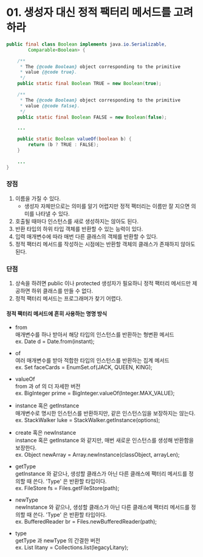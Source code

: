# 01. 생성자 대신 정적 팩터리 메서드를 고려하라

```java
public final class Boolean implements java.io.Serializable,
        Comparable<Boolean> {

    /**
     * The {@code Boolean} object corresponding to the primitive
     * value {@code true}.
     */
    public static final Boolean TRUE = new Boolean(true);

    /**
     * The {@code Boolean} object corresponding to the primitive
     * value {@code false}.
     */
    public static final Boolean FALSE = new Boolean(false);

    ...

    public static Boolean valueOf(boolean b) {
        return (b ? TRUE : FALSE);
    }
    
    ...
}
```

### 장점
1. 이름을 가질 수 있다.
    - 생성자 자체만으로는 의미를 알기 어렵지만 정적 팩터리는 이름만 잘 지으면 의미를 나타낼 수 있다.
2. 호출될 때마다 인스턴스를 새로 생성하지는 않아도 된다.
3. 반환 타입의 하위 타입 객체를 반환할 수 있는 능력이 있다.
4. 입력 매개변수에 따라 매번 다른 클래스의 객체를 반환할 수 있다.
5. 정적 팩터리 메서드를 작성하는 시점에는 반환할 객체의 클래스가 존재하지 않아도 된다.

### 단점
1. 상속을 하려면 public 이나 protected 생성자가 필요하니 정적 팩터리 메서드만 제공하면 하위 클래스를 만들 수 없다.
2. 정적 팩터리 메서드는 프로그래머가 찾기 어렵다.

#### 정적 팩터리 메서드에 흔히 사용하는 명명 방식
- from  
  매개변수를 하나 받아서 해당 타입의 인스턴스를 반환하는 형변환 메서드  
  ex. Date d = Date.from(instant);

- of  
  여러 매개변수를 받아 적합한 타입의 인스턴스를 반환하는 집계 메서드  
  ex. Set<Rank> faceCards = EnumSet.of(JACK, QUEEN, KING);
  
- valueOf  
  from 과 of 의 더 자세한 버전  
  ex. BigInteger prime = BigInteger.valueOf(Integer.MAX_VALUE);
  
- instance 혹은 getInstance  
  매개변수로 명시한 인스턴스를 반환하지만, 같은 인스턴스임을 보장하지는 않는다.  
  ex. StackWalker luke = StackWalker.getInstance(options);
  
- create 혹은 newInstance  
  instance 혹은 getInstance 와 같지만, 매번 새로운 인스턴스를 생성해 반환함을 보장한다.  
  ex. Object newArray = Array.newInstance(classObject, arrayLen);
  
- getType  
  getInstance 와 같으나, 생성할 클래스가 아닌 다른 클래스에 팩터리 메서드를 정의할 때 쓴다. 'Type' 은 반환할 타입이다.  
  ex. FileStore fs = Files.getFileStore(path);
  
- newType  
  newInstance 와 같으나, 생성할 클래스가 아닌 다른 클래스에 팩터리 메서드를 정의할 때 쓴다. 'Type' 은 반환할 타입이다.  
  ex. BufferedReader br = Files.newBufferedReader(path);
  
- type  
  getType 과 newType 의 간결한 버전  
  ex. List<Complaint> litany = Collections.list(legacyLitany);

